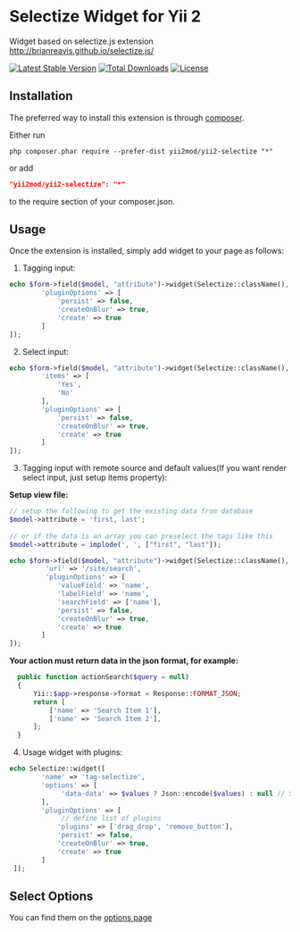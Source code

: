 Selectize Widget for Yii 2
==========================
Widget based on selectize.js extension http://brianreavis.github.io/selectize.js/

[![Latest Stable Version](https://poser.pugx.org/yii2mod/yii2-selectize/v/stable)](https://packagist.org/packages/yii2mod/yii2-selectize) [![Total Downloads](https://poser.pugx.org/yii2mod/yii2-selectize/downloads)](https://packagist.org/packages/yii2mod/yii2-selectize) [![License](https://poser.pugx.org/yii2mod/yii2-selectize/license)](https://packagist.org/packages/yii2mod/yii2-selectize)

Installation 
------------

The preferred way to install this extension is through [composer](http://getcomposer.org/download/).

Either run

```
php composer.phar require --prefer-dist yii2mod/yii2-selectize "*"
```

or add

```json
"yii2mod/yii2-selectize": "*"
```

to the require section of your composer.json.

Usage
------------
Once the extension is installed, simply add widget to your page as follows:

1) Tagging input:
```php
echo $form->field($model, "attribute")->widget(Selectize::className(), [
        'pluginOptions' => [
            'persist' => false,
            'createOnBlur' => true,
            'create' => true
        ]
]); 
```
2) Select input:
```php
echo $form->field($model, "attribute")->widget(Selectize::className(), [
        'items' => [
            'Yes',
            'No'
        ],
        'pluginOptions' => [
            'persist' => false,
            'createOnBlur' => true,
            'create' => true
        ]
]); 
```

3) Tagging input with remote source and default values(If you want render select input, just setup items property):

 **Setup view file:**
 
```php
// setup the following to get the existing data from database
$model->attribute = 'first, last';
 
// or if the data is an array you can preselect the tags like this
$model->attribute = implode(', ', ["first", "last"]);

echo $form->field($model, "attribute")->widget(Selectize::className(), [
         'url' => '/site/search',
         'pluginOptions' => [
            'valueField' => 'name',
            'labelField' => 'name',
            'searchField' => ['name'],
            'persist' => false,
            'createOnBlur' => true,
            'create' => true
        ]
]);
 ```

 **Your action must return data in the json format, for example:**

```php
  public function actionSearch($query = null)
  {
      Yii::$app->response->format = Response::FORMAT_JSON;
      return [
          ['name' => 'Search Item 1'],
          ['name' => 'Search Item 2'],
      ];
  }
```
4) Usage widget with plugins:
```php
echo Selectize::widget([
        'name' => 'tag-selectize',
        'options' => [
             'data-data' => $values ? Json::encode($values) : null // Set default values
        ],
        'pluginOptions' => [
             // define list of plugins 
            'plugins' => ['drag_drop', 'remove_button'],
            'persist' => false,
            'createOnBlur' => true,
            'create' => true
        ]
 ]);
```            
Select Options 
----------------
You can find them on the [options page](https://github.com/brianreavis/selectize.js/blob/master/docs/api.md)
